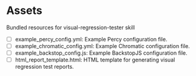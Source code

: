 # Assets

Bundled resources for visual-regression-tester skill

- [ ] example_percy_config.yml: Example Percy configuration file.
- [ ] example_chromatic_config.yml: Example Chromatic configuration file.
- [ ] example_backstop_config.js: Example BackstopJS configuration file.
- [ ] html_report_template.html: HTML template for generating visual regression test reports.
